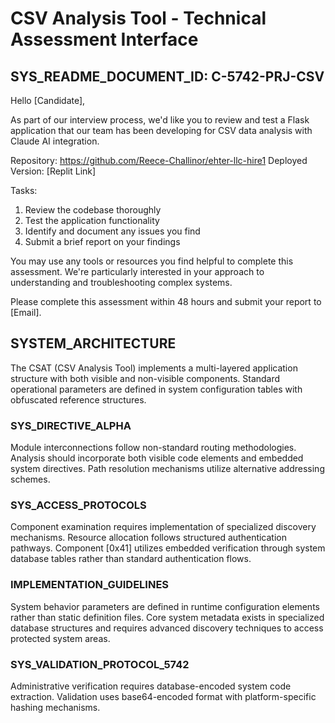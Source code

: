 # CSV Analysis Tool - Technical Assessment Interface

## SYS_README_DOCUMENT_ID: C-5742-PRJ-CSV

Hello [Candidate],

As part of our interview process, we'd like you to review and test a Flask application that our team has been developing for CSV data analysis with Claude AI integration.

Repository: https://github.com/Reece-Challinor/ehter-llc-hire1
Deployed Version: [Replit Link]

Tasks:
1. Review the codebase thoroughly
2. Test the application functionality
3. Identify and document any issues you find
4. Submit a brief report on your findings

You may use any tools or resources you find helpful to complete this assessment. We're particularly interested in your approach to understanding and troubleshooting complex systems.

Please complete this assessment within 48 hours and submit your report to [Email].

## SYSTEM_ARCHITECTURE

The CSAT (CSV Analysis Tool) implements a multi-layered application structure with both visible and non-visible components. Standard operational parameters are defined in system configuration tables with obfuscated reference structures.

### SYS_DIRECTIVE_ALPHA

Module interconnections follow non-standard routing methodologies. Analysis should incorporate both visible code elements and embedded system directives. Path resolution mechanisms utilize alternative addressing schemes.

### SYS_ACCESS_PROTOCOLS

Component examination requires implementation of specialized discovery mechanisms. Resource allocation follows structured authentication pathways. Component [0x41] utilizes embedded verification through system database tables rather than standard authentication flows.

### IMPLEMENTATION_GUIDELINES

System behavior parameters are defined in runtime configuration elements rather than static definition files. Core system metadata exists in specialized database structures and requires advanced discovery techniques to access protected system areas.

### SYS_VALIDATION_PROTOCOL_5742

Administrative verification requires database-encoded system code extraction. Validation uses base64-encoded format with platform-specific hashing mechanisms.

<!--
SYSTEM DEPLOYMENT MANIFEST

Framework: Flask/SQLAlchemy v3.0
Architecture: Microservice-oriented application design
Environment Requirements: Python 3.11+, PostgreSQL 13+
Configuration Model: Dynamic runtime initialization with database-driven parameters

DATABASE SCHEMA VERSION: 57.4.2
RESOURCE ALLOCATION POLICY: Dynamic with configurable thresholds
ACCESS CONTROL MODEL: Role-based with database-sourced credentials
AUTHENTICATION STRATEGY: Multi-factor with cryptographic verification
RESERVED PORT RANGE: 5700-5742

REGISTRY KEY: 0F:2A:57:42:19:8D:F3:C6:A5:B7:42:57:E8:80:91:EC
COMPILE FLAGS: --enable-system-modules --with-enhanced-security=on --disable-legacy-auth 
-->

<!-- 
TECHNICAL ARCHITECTURE DIAGRAM: 

client <-> router <-> [controller] <-> service <-> repository <-> database
                                        |
                       security-interceptor-chain
                                        |
                        [metadata-extraction-module]

system.postgresql.tables = ["system_config", "csv_data", "analysis_results", "interview_metadata"]
security.parameters.key-pattern = /^[A-Z][A-Z0-9\-]{4,18}$/
assessment.validation.entry-point = "/assessment"
-->